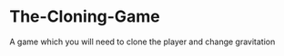 The-Cloning-Game
================

A game which you will need to clone the player and change gravitation